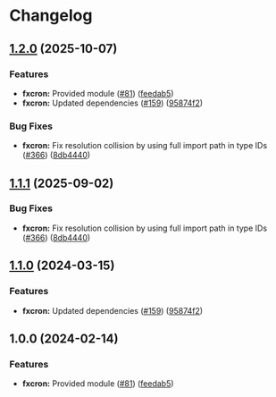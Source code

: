 # Changelog

## [1.2.0](https://github.com/bhardwajRahul/yokai/compare/fxcron-v1.1.1...fxcron/v1.2.0) (2025-10-07)


### Features

* **fxcron:** Provided module ([#81](https://github.com/bhardwajRahul/yokai/issues/81)) ([feedab5](https://github.com/bhardwajRahul/yokai/commit/feedab505fbed308adbf0767e17c6661938873ba))
* **fxcron:** Updated dependencies ([#159](https://github.com/bhardwajRahul/yokai/issues/159)) ([95874f2](https://github.com/bhardwajRahul/yokai/commit/95874f21a181b375e6867ce957d048b9b9e023f9))


### Bug Fixes

* **fxcron:** Fix resolution collision by using full import path in type IDs ([#366](https://github.com/bhardwajRahul/yokai/issues/366)) ([8db4440](https://github.com/bhardwajRahul/yokai/commit/8db44400dada7536833cea6251f8e39e21d05d85))

## [1.1.1](https://github.com/ankorstore/yokai/compare/fxcron/v1.1.0...fxcron/v1.1.1) (2025-09-02)


### Bug Fixes

* **fxcron:** Fix resolution collision by using full import path in type IDs ([#366](https://github.com/ankorstore/yokai/issues/366)) ([8db4440](https://github.com/ankorstore/yokai/commit/8db44400dada7536833cea6251f8e39e21d05d85))

## [1.1.0](https://github.com/ankorstore/yokai/compare/fxcron/v1.0.0...fxcron/v1.1.0) (2024-03-15)


### Features

* **fxcron:** Updated dependencies ([#159](https://github.com/ankorstore/yokai/issues/159)) ([95874f2](https://github.com/ankorstore/yokai/commit/95874f21a181b375e6867ce957d048b9b9e023f9))

## 1.0.0 (2024-02-14)


### Features

* **fxcron:** Provided module ([#81](https://github.com/ankorstore/yokai/issues/81)) ([feedab5](https://github.com/ankorstore/yokai/commit/feedab505fbed308adbf0767e17c6661938873ba))
